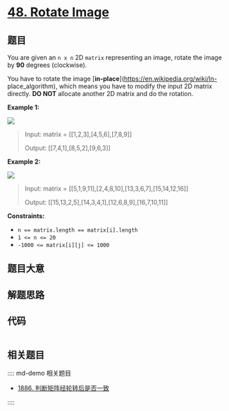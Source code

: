 # [48. Rotate Image](https://leetcode.com/problems/rotate-image)

## 题目

You are given an `n x n` 2D `matrix` representing an image, rotate the image
by **90** degrees (clockwise).

You have to rotate the image [**in-place**](https://en.wikipedia.org/wiki/In-
place_algorithm), which means you have to modify the input 2D matrix directly.
**DO NOT** allocate another 2D matrix and do the rotation.



**Example 1:**

![](https://assets.leetcode.com/uploads/2020/08/28/mat1.jpg)

> Input: matrix = [[1,2,3],[4,5,6],[7,8,9]]
> 
> Output: [[7,4,1],[8,5,2],[9,6,3]]

**Example 2:**

![](https://assets.leetcode.com/uploads/2020/08/28/mat2.jpg)

> Input: matrix = [[5,1,9,11],[2,4,8,10],[13,3,6,7],[15,14,12,16]]
> 
> Output: [[15,13,2,5],[14,3,4,1],[12,6,8,9],[16,7,10,11]]

**Constraints:**

  * `n == matrix.length == matrix[i].length`
  * `1 <= n <= 20`
  * `-1000 <= matrix[i][j] <= 1000`


## 题目大意

## 解题思路

## 代码

```javascript

```

## 相关题目

:::: md-demo 相关题目
- [1886. 判断矩阵经轮转后是否一致](https://leetcode.com/problems/determine-whether-matrix-can-be-obtained-by-rotation)

::::
